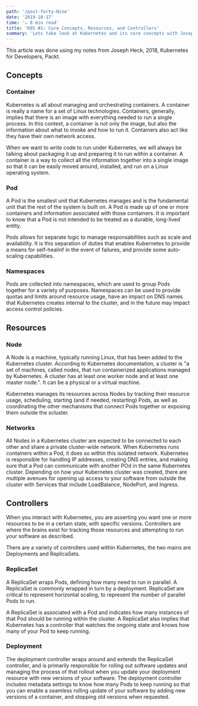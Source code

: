 ```yaml
---
path: '/post-forty-Nine'
date: '2019-10-17'
time: '☕️ 8 min read'
title: 'K8S #1: Core Concepts, Resources, and Controllers'
summary: 'Lets take look at Kubernetes and its core concepts with Joseph Heck'
---
```


This article was done using my notes from Joseph Heck, 2018, Kubernetes for Developers, Packt.

## Concepts

### Container

Kubernetes is all about managing and orchestrating containers. A container is really a name for a set of Linux technologies. Containers, generally, implies that there is an image with everything needed to run a single process. In this context, a container is not only the image, but also the information about what to invoke and how to run it. Containers also act like they have their own network access.

When we want to write code to run under Kubernetes, we will always be talking about packaging it up and preparing it to run within a container. A container is a way to collect all the information together into a single image so that it can be easily moved around, installed, and run on a Linux operating system.

### Pod

A Pod is the smallest unit that Kubernetes manages and is the fundamental unit that the rest of the system is built on. A Pod is made up of one or more containers and information associated with those containers. It is important to know that a Pod is not intended to be treated as a durable, long-lived entity.

Pods allows for separate logic to manage responsabilities such as scale and availability. It is this separation of duties that enables Kubernetes to provide a means for self-healinf in the event of failures, and provide some auto-scaling capabilities.

### Namespaces

Pods are collected into namespaces, which are used to group Pods together for a variety of purposes. Namespaces can be used to provide quotas and limits around resource usage, have an impact on DNS names that Kubernetes creates internal to the cluster, and in the future may impact access control policies.

## Resources

### Node

A Node is a machine, typically running Linux, that has been added to the Kubernetes cluster. According to Kubernetes documentation, a cluster is "a set of machines, called nodes, that run containerized applications managed by Kubernetes. A cluster has at least one worker node and at least one master node.". It can be a physical or a virtual machine.

Kubernetes manages its resources across Nodes by tracking their resource usage, scheduling, starting (and if needed, restarting) Pods, as well as coordinating the other mechanisms that connect Pods together or exposing them outside the scluster.

### Networks

All Nodes in a Kubernetes cluster are expected to be connected to each other and share a private cluster-wide network. When Kubernetes runs containers within a Pod, it does so within this isolated network. Kubernetes is responsible for handling IP addresses, creating DNS entries, and making sure that a Pod can communicate with another POd in the same Kubernetes cluster. Depending on how your Kubernetes cluster was created, there are multiple avenues for opening up access to your software from outside the cluster with Services that include LoadBalance, NodePort, and Ingress.

## Controllers

When you interact with Kubernetes, you are asserting you want one or more resources to be in a certain state, with specific versions. Controllers are where the brains exist for tracking those resources and attempting to run your software as described.

There are a variety of controllers used within Kubernetes, the two mains are Deployments and ReplicaSets.

### ReplicaSet

A ReplicaSet wraps Pods, defining how many need to run in parallel. A ReplicaSet is commonly wrapped in turn by a deployment. ReplicaSet are critical to represent horizontal scaling, to represent the number of parallel Pods to run.

A ReplicaSet is associated with a Pod and indicates how many instances of that Pod should be running within the cluster. A ReplicaSet also implies that Kubernetes has a controller that watches the ongoing state and knows how many of your Pod to keep running.

### Deployment

The deployment controller wraps around and extends the ReplicaSet controller, and is primarily responsible for rolling out software updates and managing the process of that rollout when you update your deployment resource with new versions of your software. The deployment controller includes metadata settings to know how many Pods to keep running so that you can enable a seamless rolling update of your software by adding new versions of a container, and stopping old versions when requested.
